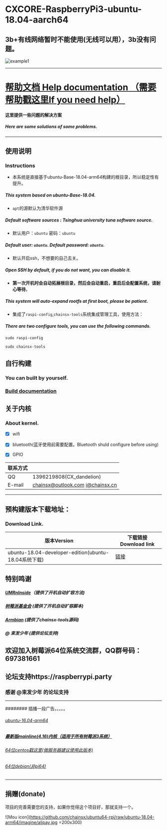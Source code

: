 # CXCORE-RaspberryPi3-ubuntu-18.04-aarch64    

## 3b+有线网络暂时不能使用(无线可以用），3b没有问题。

![example1](https://github.com/chainsx/ubuntu64-rpi/raw/ubuntu-18.04-arm64/imagine/Screenshot_20180630-113710-1.jpg)

****************

# [帮助文档 Help documentation （需要帮助戳这里If you need help）](https://github.com/chainsx/ubuntu64-rpi/wiki)
#### 这里提供一些问题的解决方案
##### Here are some solutions of some problems.

***************
## 使用说明
### Instructions

* 本系统是直接基于ubuntu-Base-18.04-arm64构建的根目录，所以稳定性有提升。
##### This system based on ubuntu-Base-18.04.
* `apt`的源默认为清华软件源
##### Default software sources : Tsinghua university tuna software source.
* 默认用户：`ubuntu`      密码：`ubuntu`
##### Default user: `ubuntu`.   Default password: `ubuntu`.
* 默认开启ssh，不想要的自己去关。
##### Open SSH by default, if you do not want, you can disable it.
* **第一次开机时会自动拓展根目录，然后会自动重启，重启后会配置系统，请耐心等待**。
##### This system will auto-expand rootfs at first boot, please be patient.
* 集成了`raspi-config`,`chainsx-tools`系统集成管理工具，使用方法：
##### There are two configure tools, you can use the following commands.
```
sudo raspi-config

sudo chainsx-tools
```

## 自行构建
### You can built by yourself.

### [Build documentation](https://github.com/chainsx/ubuntu64-rpi/wiki/Build-by-yourself)

## 关于内核
### About kernel.

- [X] wifi
- [X] bluetooth(蓝牙使用前需要配置。Bluetooth shuld configure before using)
- [X] GPIO


|  联系方式   |           |
|-----------|------------|
|QQ|1396219808(CX_dandelion)|
|E-mail|chainsx@outlook.com i@chainsx.cn|

**********************

## 预构建版本下载地址：
### Download Link.

| 版本Version | 下载链接Download link |
|--------|--------|
| ubuntu-18.04-developer-edition(ubuntu-18.04系统下载)  | [链接](https://github.com/chainsx/ubuntu64-rpi/blob/ubuntu-18.04-arm64/Documentation/bionic-release.md)|


## 特别鸣谢
##### [UMRnInside](https://github.com/UMRnInside)（提供了开机自动扩容方法)
##### [树莓派基金会](https://www.raspberrypi.org) (提供了开机自动扩容脚本)
##### [Armbian](https://armbian.com) (提供了chainsx-tools源码)
##### @ 束发少年 (提供论坛支持)
 
## 欢迎加入树莓派64位系统交流群，QQ群号码：697381661
## 论坛支持https://raspberrypi.party
### 感谢 @束发少年 的论坛支持

***************
######## 插播一段广告。。。。。
###### [ubuntu-16.04-arm64](https://github.com/chainsx/ubuntu64-rpi/tree/ubuntu-16.04.3-arm64)
##### [最新版mainline(4.16)内核（适用于所有树莓派3系统）](https://github.com/chainsx/firmware64-rpi)
###### [64位centos戳这里(做服务器建议使用此版本)](https://github.com/chainsx/centos64-rpi)
###### [64位debian(非pi64)](https://github.com/UMRnInside/RPi-arm64)
***************

## 捐赠(donate)

项目的完善需要您的支持，如果你觉得这个项目好，那就支持一个。

![Mou icon](https://github.com/chainsx/ubuntu64-rpi/raw/ubuntu-18.04-arm64/imagine/alipay.jpg =200x300)
